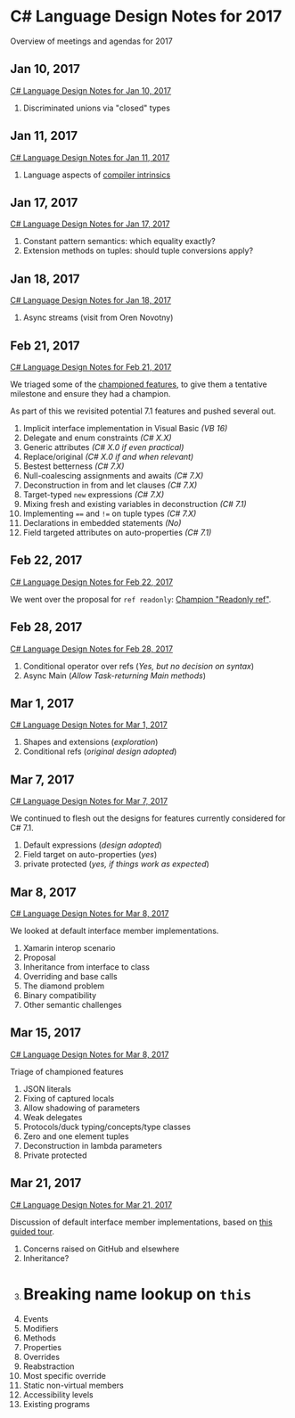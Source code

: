 # C# Language Design Notes for 2017

Overview of meetings and agendas for 2017

## Jan 10, 2017

[C# Language Design Notes for Jan 10, 2017](LDM-2017-01-10.md)

1. Discriminated unions via "closed" types

## Jan 11, 2017

[C# Language Design Notes for Jan 11, 2017](LDM-2017-01-11.md)

1. Language aspects of [compiler intrinsics](https://github.com/dotnet/roslyn/issues/11475)

## Jan 17, 2017

[C# Language Design Notes for Jan 17, 2017](LDM-2017-01-17.md)

1. Constant pattern semantics: which equality exactly?
2. Extension methods on tuples: should tuple conversions apply?


## Jan 18, 2017

[C# Language Design Notes for Jan 18, 2017](LDM-2017-01-18.md)

1. Async streams (visit from Oren Novotny)

## Feb 21, 2017

[C# Language Design Notes for Feb 21, 2017](LDM-2017-02-21.md)

We triaged some of the [championed features](https://github.com/dotnet/csharplang/issues?q=is%3Aopen+is%3Aissue+label%3A%22Proposal+champion%22), to give them a tentative milestone and ensure they had a champion.

As part of this we revisited potential 7.1 features and pushed several out.

1. Implicit interface implementation in Visual Basic *(VB 16)*
2. Delegate and enum constraints *(C# X.X)*
3. Generic attributes *(C# X.0 if even practical)*
4. Replace/original *(C# X.0 if and when relevant)*
5. Bestest betterness *(C# 7.X)*
6. Null-coalescing assignments and awaits *(C# 7.X)*
7. Deconstruction in from and let clauses *(C# 7.X)*
8. Target-typed `new` expressions *(C# 7.X)*
9. Mixing fresh and existing variables in deconstruction *(C# 7.1)*
10. Implementing `==` and `!=` on tuple types *(C# 7.X)*
11. Declarations in embedded statements *(No)*
12. Field targeted attributes on auto-properties *(C# 7.1)*

## Feb 22, 2017

[C# Language Design Notes for Feb 22, 2017](LDM-2017-02-22.md)

We went over the proposal for `ref readonly`: [Champion "Readonly ref"](https://github.com/dotnet/csharplang/issues/38).

## Feb 28, 2017

[C# Language Design Notes for Feb 28, 2017](LDM-2017-02-28.md)

1. Conditional operator over refs (*Yes, but no decision on syntax*)
2. Async Main (*Allow Task-returning Main methods*)

## Mar 1, 2017
[C# Language Design Notes for Mar 1, 2017](LDM-2017-03-01.md)

1. Shapes and extensions (*exploration*)
2. Conditional refs (*original design adopted*)

## Mar 7, 2017
[C# Language Design Notes for Mar 7, 2017](LDM-2017-03-07.md)

We continued to flesh out the designs for features currently considered for C# 7.1.

1. Default expressions (*design adopted*)
2. Field target on auto-properties (*yes*)
3. private protected (*yes, if things work as expected*)

## Mar 8, 2017
[C# Language Design Notes for Mar 8, 2017](LDM-2017-03-08.md)

We looked at default interface member implementations.

1. Xamarin interop scenario
2. Proposal
3. Inheritance from interface to class
4. Overriding and base calls
5. The diamond problem
6. Binary compatibility
7. Other semantic challenges

## Mar 15, 2017
[C# Language Design Notes for Mar 8, 2017](LDM-2017-03-15.md)

Triage of championed features

1. JSON literals
2. Fixing of captured locals
3. Allow shadowing of parameters
4. Weak delegates
5. Protocols/duck typing/concepts/type classes
6. Zero and one element tuples
7. Deconstruction in lambda parameters
8. Private protected

## Mar 21, 2017
[C# Language Design Notes for Mar 21, 2017](LDM-2017-03-21.md)

Discussion of default interface member implementations, based on [this guided tour](https://github.com/dotnet/csharplang/issues/288).

1. Concerns raised on GitHub and elsewhere
2. Inheritance?
3. # Breaking name lookup on `this`
4. Events
5. Modifiers
6. Methods
7. Properties
8. Overrides
9. Reabstraction
10. Most specific override
11. Static non-virtual members
12. Accessibility levels
13. Existing programs
